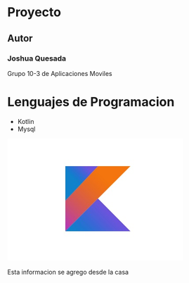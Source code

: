 # Proyecto

## Autor
### Joshua Quesada

Grupo 10-3 de Aplicaciones Moviles

# Lenguajes de Programacion
- Kotlin
- Mysql

![Logo kotlin](imagenes/kotlin_logo.jpg)

Esta informacion se agrego desde la casa
